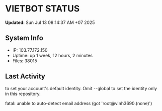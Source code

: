 # VIETBOT STATUS
**Updated**: Sun Jul 13 08:14:37 AM +07 2025

## System Info
- IP: 103.77.172.150
- Uptime: up 1 week, 12 hours, 2 minutes
- Files: 38015

## Last Activity

to set your account's default identity.
Omit --global to set the identity only in this repository.

fatal: unable to auto-detect email address (got 'root@vinh3690.(none)')
